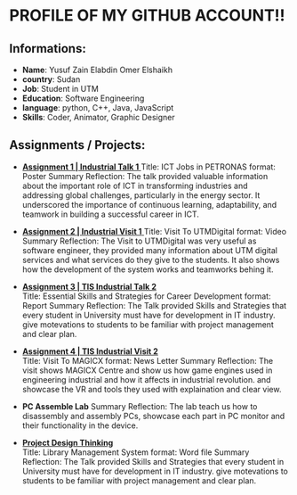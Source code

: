 
# PROFILE OF MY GITHUB ACCOUNT!!

## Informations:
- **Name**: Yusuf Zain Elabdin Omer Elshaikh
- **country**: Sudan 
- **Job**: Student in UTM
- **Education**: Software Engineering
- **language**: python, C++, Java, JavaScript
- **Skills**: Coder, Animator, Graphic Designer



## Assignments / Projects:

- [**Assignment 1 | Industrial Talk 1** ](https://github.com/Yusuf0Zain/Assigment1PETRONAS)
    Title:  ICT Jobs in PETRONAS
    format: Poster
    Summary Reflection:  The talk provided valuable information about the important role of ICT in transforming industries and addressing global challenges, particularly in the energy sector. It underscored the importance of continuous learning, adaptability, and teamwork in building a successful career in ICT.

- [**Assignment 2 | Industrial Visit 1** ](https://github.com/Yusuf0Zain/Industrial-Visit-1)
    Title:  Visit To UTMDigital
    format: Video
    Summary Reflection:  The Visit to UTMDigital was very useful as software engineer, they provided many information about UTM digital services and what services do they give to the students. It also shows how the development of the system works and teamworks behing it.

- [**Assignment 3 | TIS Industrial Talk 2**](https://github.com/Yusuf0Zain/Assigment3)  
    Title:  Essential Skills and Strategies for Career Development
    format: Report
    Summary Reflection:  The Talk provided Skills and Strategies that every student in University must have for development in IT industry. give motevations to students to be familiar with project management and clear plan.

- [**Assignment 4 | TIS Industrial Visit 2**](https://github.com/Yusuf0Zain/assigment4)  
    Title:  Visit To MAGICX
    format: News Letter
    Summary Reflection:  The visit shows MAGICX Centre and show us how game engines used in engineering industrial and how it affects in industrial revolution. and showcase the VR and tools they used with explaination and clear view.

- **PC Assemble Lab**
     Summary Reflection:  The lab teach us how to disassembly and assembly PCs, showcase each part in PC monitor and their functionality in the device.

- [**Project Design Thinking**](https://github.com/Yusuf0Zain/Design-Thinking)  
    Title:  Library Management System
    format: Word file
    Summary Reflection:  The Talk provided Skills and Strategies that every student in University must have for development in IT industry. give motevations to students to be familiar with project management and clear plan.





